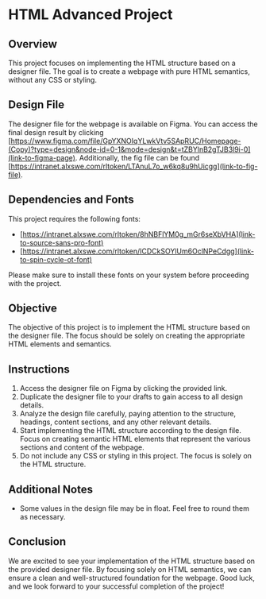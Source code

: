 # HTML Advanced Project

## Overview
This project focuses on implementing the HTML structure based on a designer file. The goal is to create a webpage with pure HTML semantics, without any CSS or styling.

## Design File
The designer file for the webpage is available on Figma. You can access the final design result by clicking [https://www.figma.com/file/GpYXNOIqYLwkVtv5SApRUC/Homepage-(Copy)?type=design&node-id=0-1&mode=design&t=tZBYlnB2gTJB3l9i-0](link-to-figma-page). Additionally, the fig file can be found [https://intranet.alxswe.com/rltoken/LTAnuL7o_w6kq8u9hUicgg](link-to-fig-file).

## Dependencies and Fonts
This project requires the following fonts:
- [https://intranet.alxswe.com/rltoken/8hNBFlYM0g_mGr6seXbVHA](link-to-source-sans-pro-font)
- [https://intranet.alxswe.com/rltoken/ICDCkSOYlUm6OclNPeCdgg](link-to-spin-cycle-ot-font)

Please make sure to install these fonts on your system before proceeding with the project.

## Objective
The objective of this project is to implement the HTML structure based on the designer file. The focus should be solely on creating the appropriate HTML elements and semantics.

## Instructions
1. Access the designer file on Figma by clicking the provided link.
2. Duplicate the designer file to your drafts to gain access to all design details.
3. Analyze the design file carefully, paying attention to the structure, headings, content sections, and any other relevant details.
4. Start implementing the HTML structure according to the design file. Focus on creating semantic HTML elements that represent the various sections and content of the webpage.
5. Do not include any CSS or styling in this project. The focus is solely on the HTML structure.

## Additional Notes
- Some values in the design file may be in float. Feel free to round them as necessary.

## Conclusion
We are excited to see your implementation of the HTML structure based on the provided designer file. By focusing solely on HTML semantics, we can ensure a clean and well-structured foundation for the webpage. Good luck, and we look forward to your successful completion of the project!
